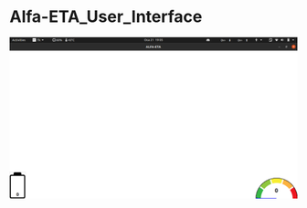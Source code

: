 # Alfa-ETA_User_Interface
![alt text](https://github.com/baransolmaz/Alfa-ETA_User_Interface/blob/main/Current%20Status%20Images/21.09.png?raw=true)